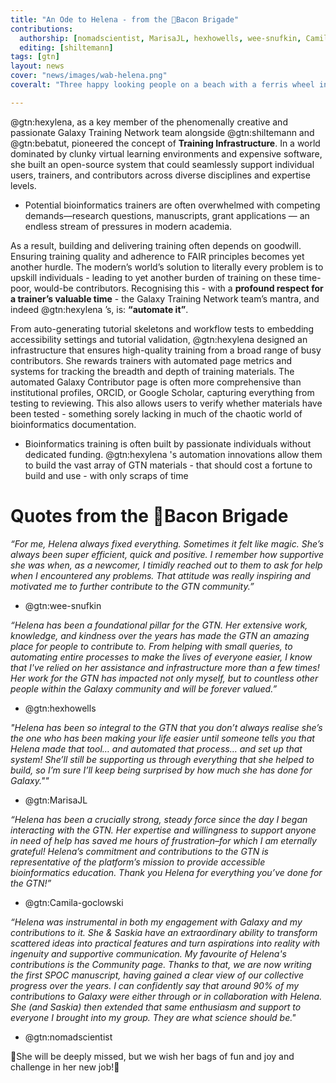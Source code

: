 ```yaml
---
title: "An Ode to Helena - from the 🥓Bacon Brigade"
contributions:
  authorship: [nomadscientist, MarisaJL, hexhowells, wee-snufkin, Camila-goclowski]
  editing: [shiltemann]
tags: [gtn]
layout: news
cover: "news/images/wab-helena.png"
coveralt: "Three happy looking people on a beach with a ferris wheel in the background. Everyone is wearing glasses and clearly a nerd. The individuals are Helena, Saskia & Wendi"

---
```

@gtn:hexylena, as a key member of the phenomenally creative and passionate Galaxy Training Network team alongside @gtn:shiltemann and @gtn:bebatut, pioneered the concept of **Training Infrastructure**. In a world dominated by clunky virtual learning environments and expensive software, she built an open-source system that could seamlessly support individual users, trainers, and contributors across diverse disciplines and expertise levels.

 - Potential bioinformatics trainers are often overwhelmed with competing demands—research questions, manuscripts, grant applications — an endless stream of pressures in modern academia.

As a result, building and delivering training often depends on goodwill. Ensuring training quality and adherence to FAIR principles becomes yet another hurdle. The modern’s world’s solution to literally every problem is to upskill individuals - leading to yet another burden of training on these time-poor, would-be contributors. Recognising this - with a **profound respect for a trainer’s valuable time** - the Galaxy Training Network team’s mantra, and indeed @gtn:hexylena ’s, is: **“automate it”**.

From auto-generating tutorial skeletons and workflow tests to embedding accessibility settings and tutorial validation, @gtn:hexylena designed an infrastructure that ensures high-quality training from a broad range of busy contributors. She rewards trainers with automated page metrics and systems for tracking the breadth and depth of training materials. The automated Galaxy Contributor page is often more comprehensive than institutional profiles, ORCID, or Google Scholar, capturing everything from testing to reviewing. This also allows users to verify whether materials have been tested - something sorely lacking in much of the chaotic world of bioinformatics documentation.

 - Bioinformatics training is often built by passionate individuals without dedicated funding. @gtn:hexylena 's automation innovations allow them to build the vast array of GTN materials - that should cost a fortune to build and use - with only scraps of time

# Quotes from the 🥓Bacon Brigade

*“For me, Helena always fixed everything. Sometimes it felt like magic. She’s always been super efficient, quick and positive. I remember how supportive she was when, as a newcomer, I timidly reached out to them to ask for help when I encountered any problems. That attitude was really inspiring and motivated me to further contribute to the GTN community.”*
 - @gtn:wee-snufkin

*“Helena has been a foundational pillar for the GTN. Her extensive work, knowledge, and kindness over the years has made the GTN an amazing place for people to contribute to. From helping with small queries, to automating entire processes to make the lives of everyone easier, I know that I've relied on her assistance and infrastructure more than a few times! Her work for the GTN has impacted not only myself, but to countless other people within the Galaxy community and will be forever valued.”*
 - @gtn:hexhowells

*"Helena has been so integral to the GTN that you don’t always realise she’s the one who has been making your life easier until someone tells you that Helena made that tool… and automated that process… and set up that system! She’ll still be supporting us through everything that she helped to build, so I’m sure I’ll keep being surprised by how much she has done for Galaxy.""*
 - @gtn:MarisaJL

*“Helena has been a crucially strong, steady force since the day I began interacting with the GTN. Her expertise and willingness to support anyone in need of help has saved me hours of frustration–for which I am eternally grateful! Helena’s commitment and contributions to the GTN is representative of the platform’s mission to provide accessible bioinformatics education. Thank you Helena for everything you’ve done for the GTN!”*
 - @gtn:Camila-goclowski

*“Helena was instrumental in both my engagement with Galaxy and my contributions to it. She & Saskia have an extraordinary ability to transform scattered ideas into practical features and turn aspirations into reality with ingenuity and supportive communication. My favourite of Helena's contributions is the Community page. Thanks to that, we are now writing the first SPOC manuscript, having gained a clear view of our collective progress over the years. I can confidently say that around 90% of my contributions to Galaxy were either through or in collaboration with Helena. She (and Saskia) then extended that same enthusiasm and support to everyone I brought into my group. They are what science should be."*
 - @gtn:nomadscientist

🎉She will be deeply missed, but we wish her bags of fun and joy and challenge in her new job!🎉

